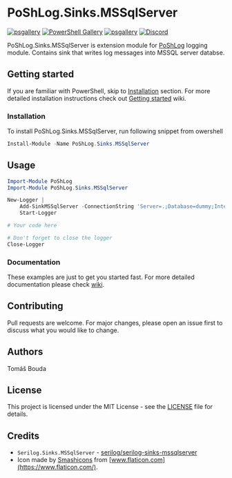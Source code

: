 # PoShLog.Sinks.MSSqlServer

[![psgallery](https://img.shields.io/powershellgallery/v/poshlog.sinks.MSSqlServer.svg)](https://www.powershellgallery.com/packages/PoShLog.Sinks.MSSqlServer) [![PowerShell Gallery](htps://imgshields.io/powershellgallery/p/poshlog.sinks.MSSqlServer?color=blue)](https://www.powershellgallery.com/packages/PoShLog.Sinks.MSSqlServer) [![psgallery](https://img.shields.io/powershllgallerydt/PoShLog.Sinks.MSSqlServer.svg)](https://www.powershellgallery.com/packages/PoShLog.Sinks.MSSqlServer) [![Discord](https://img.shields.io/discord/693754316305072199?color=orange&label=discord)](https://discord.gg/FVdVxuw)

PoShLog.Sinks.MSSqlServer is extension module for [PoShLog](https://github.com/PoShLog/PoShLog) logging module. Contains sink that writes log messages into MSSQL server databse.

## Getting started

If you are familiar with PowerShell, skip to [Installation](#installation) section. For more detailed installation instructions check out [Getting started](https://github.com/PoShLog/PoShLog/wiki/Getting-started) wiki.

### Installation

To install PoShLog.Sinks.MSSqlServer, run following snippet from owershell

```ps1
Install-Module -Name PoShLog.Sinks.MSSqlServer
```

## Usage

```ps1
Import-Module PoShLog
Import-Module PoShLog.Sinks.MSSqlServer

New-Logger | 
    Add-SinkMSSqlServer -ConnectionString 'Server=.;Database=dummy;Integrated Security=SSPI;' | 
    Start-Logger

# Your code here

# Don't forget to close the logger
Close-Logger
```

### Documentation

These examples are just to get you started fast. For more detailed documentation please check [wiki](https://github.com/PoShLog/PoShLog/wiki).

## Contributing

Pull requests are welcome. For major changes, please open an issue first to discuss what you would like to change.

## Authors

Tomáš Bouda

## License

This project is licensed under the MIT License - see the [LICENSE](LICENSE) file for details.

## Credits

* `Serilog.Sinks.MSSqlServer` - [serilog/serilog-sinks-mssqlserver](https://github.com/serilog/serilog-sinks-mssqlserver)
* Icon made by [Smashicons](https://smashicons.com/) from [www.flaticon.com](https://www.flaticon.com/).
